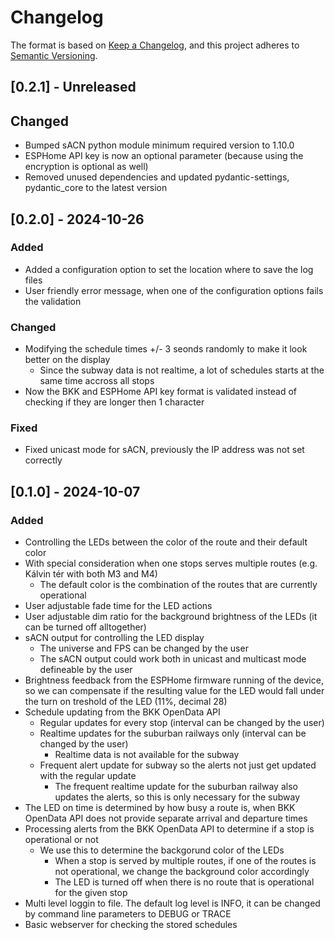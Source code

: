 # Changelog

The format is based on [Keep a Changelog](https://keepachangelog.com/en/1.1.0/),
and this project adheres to [Semantic Versioning](https://semver.org/spec/v2.0.0.html).

## [0.2.1] - Unreleased

## Changed

- Bumped sACN python module minimum required version to 1.10.0
- ESPHome API key is now an optional parameter (because using the encryption is optional as well)
- Removed unused dependencies and updated pydantic-settings, pydantic_core to the latest version

## [0.2.0] - 2024-10-26

### Added

- Added a configuration option to set the location where to save the log files
- User friendly error message, when one of the configuration options fails the validation

### Changed

- Modifying the schedule times +/- 3 seonds randomly to make it look better on the display
  - Since the subway data is not realtime, a lot of schedules starts at the same time accross all stops
- Now the BKK and ESPHome API key format is validated instead of checking if they are longer then 1 character

### Fixed 

- Fixed unicast mode for sACN, previously the IP address was not set correctly

## [0.1.0] - 2024-10-07

### Added

- Controlling the LEDs between the color of the route and their default color
- With special consideration when one stops serves multiple routes (e.g. Kálvin tér with both M3 and M4)
    - The default color is the combination of the routes that are currently operational
- User adjustable fade time for the LED actions
- User adjustable dim ratio for the background brightness of the LEDs (it can be turned off alltogether)
- sACN output for controlling the LED display
    - The universe and FPS can be changed by the user
    - The sACN output could work both in unicast and multicast mode defineable by the user
- Brightness feedback from the ESPHome firmware running of the device, so we can compensate
if the resulting value for the LED would fall under the turn on treshold of the LED (11%, decimal 28)
- Schedule updating from the BKK OpenData API
    - Regular updates for every stop (interval can be changed by the user)
    - Realtime updates for the suburban railways only (interval can be changed by the user)
        - Realtime data is not available for the subway
    - Frequent alert update for subway so the alerts not just get updated with the regular update
        - The frequent realtime update for the suburban railway also updates the alerts, so this is only necessary for the subway
- The LED on time is determined by how busy a route is, when BKK OpenData API does not provide separate arrival and departure times
- Processing alerts from the BKK OpenData API to determine if a stop is operational or not
    - We use this to determine the backgorund color of the LEDs
        - When a stop is served by multiple routes, if one of the routes is not operational, we change the background color accordingly
        - The LED is turned off when there is no route that is operational for the given stop
- Multi level loggin to file. The default log level is INFO, it can be changed by command line parameters to DEBUG or TRACE
- Basic webserver for checking the stored schedules
